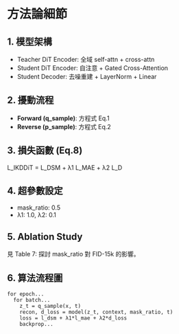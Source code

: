 # 方法論細節

## 1. 模型架構
- Teacher DiT Encoder: 全域 self-attn + cross-attn
- Student DiT Encoder: 自注意 + Gated Cross-Attention
- Student Decoder: 去噪重建 + LayerNorm + Linear

## 2. 擾動流程
- **Forward (q_sample)**: 方程式 Eq.1
- **Reverse (p_sample)**: 方程式 Eq.2

## 3. 損失函數 (Eq.8)
L_IKDDiT = L_DSM + λ1 L_MAE + λ2 L_D

## 4. 超參數設定
- mask_ratio: 0.5
- λ1: 1.0, λ2: 0.1

## 5. Ablation Study
見 Table 7: 探討 mask_ratio 對 FID-15k 的影響。

## 6. 算法流程圖
```pseudo
for epoch...
  for batch...
    z_t = q_sample(x, t)
    recon, d_loss = model(z_t, context, mask_ratio, t)
    loss = l_dsm + λ1*l_mae + λ2*d_loss
    backprop...
```
